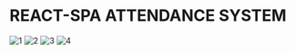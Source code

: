# REACT-SPA ATTENDANCE SYSTEM

![1](1.jpg?raw=true "1")
![2](1.jpg?raw=true "2")
![3](1.jpg?raw=true "3")
![4](1.jpg?raw=true "4")


